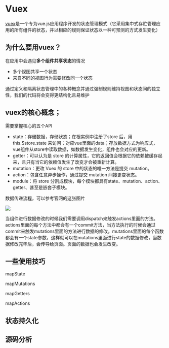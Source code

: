 Vuex
===

[vuex](https://vuex.vuejs.org/zh/)是一个专为vue.js应用程序开发的状态管理模式（它采用集中式存贮管理应用的所有组件的状态，并以相应的规则保证状态以一种可预测的方式发生变化）

## 为什么要用vuex？

在应用中会遇见**多个组件共享状态**的情况
* 多个视图共享一个状态
* 来自不同的视图行为需要修改同一个状态

通过定义和隔离状态管理中的各种概念并通过强制规则维持视图和状态间的独立性，我们的代码将会变得更结构化且易维护

## vuex的核心概念；
需要掌握核心的五个API
* state：存储数据，存储状态；在根实例中注册了store 后，用 this.$store.state 来访问；对应vue里面的data；存放数据方式为响应式，vue组件从store中读取数据，如数据发生变化，组件也会对应的更新。
* getter：可以认为是 store 的计算属性，它的返回值会根据它的依赖被缓存起来，且只有当它的依赖值发生了改变才会被重新计算。
* mutation：更改 Vuex 的 store 中的状态的唯一方法是提交 mutation。
* action：包含任意异步操作，通过提交 mutation 间接更变状态。
* module：将 store 分割成模块，每个模块都具有state、mutation、action、getter、甚至是嵌套子模块。


数据传递流程，可以参考官网的这张图片

![](http://ww2.sinaimg.cn/large/006tNc79gy1g5r9hyf12wj30jh0fb0sz.jpg)

当组件进行数据修改的时候我们需要调用dispatch来触发actions里面的方法。actions里面的每个方法中都会有一个commit方法，当方法执行的时候会通过commit来触发mutations里面的方法进行数据的修改。mutations里面的每个函数都会有一个state参数，这样就可以在mutations里面进行state的数据修改，当数据修改完毕后，会传导给页面。页面的数据也会发生改变。

## 一些使用技巧

mapState

mapMutations

mapGetters

mapActions

## 状态持久化

## 源码分析
